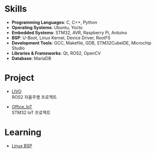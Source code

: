 # Skills

- **Programming Languages**: C, C++, Python
- **Operating Systems**: Ubuntu, Yocto
- **Embedded Systems**: STM32, AVR, Raspberry Pi, Arduino
- **BSP**: U-Boot, Linux Kernel, Device Driver, RootFS
- **Development Tools**: GCC, Makefile, GDB, STM32CubeIDE, Microchip Studio
- **Libraries & Frameworks**: Qt, ROS2, OpenCV
- **Database**: MariaDB

# Project
- [LIVO](https://github.com/jeong7231/LIVO)<br>ROS2 자율주행 프로젝트

- [Office_IoT](https://github.com/jeong7231/Office_IoT)<br>STM32 IoT 프로젝트

# Learning
- [Linux BSP](https://github.com/jeong7231/linux_bsp/tree/main)